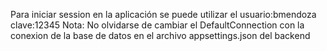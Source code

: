 Para iniciar session en la aplicación se puede utilizar el usuario:bmendoza clave:12345
Nota: No olvidarse de cambiar el DefaultConnection con la conexion de la base de datos en el archivo appsettings.json del backend